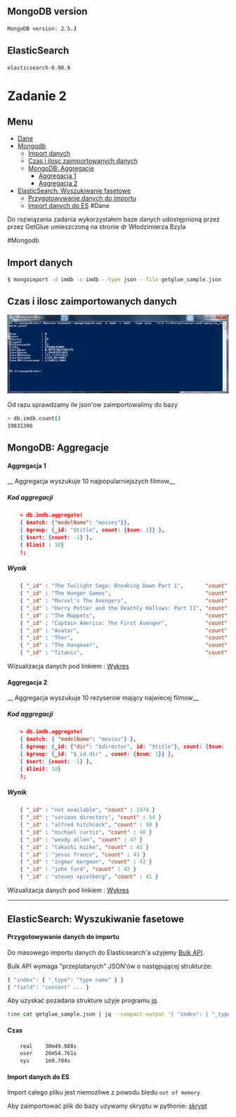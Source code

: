## MongoDB version

```bash
MongoDB version: 2.5.3
```

## ElasticSearch

```bash
elasticsearch-0.90.9
```

# Zadanie 2

## Menu

- [Dane](#dane)
- [Mongodb](#mongodb)
    - [Import danych](#import-danych)
    - [Czas i ilosc zaimportowanych danych](#czas-i-ilosc-zaimportowanych-danych)
    - [MongoDB: Aggregacje](#mongodb-aggregacje)
        - [Aggregacja 1](#aggregacja-1)
		- [Aggregacja 2](#aggregacja-2)
- [ElasticSearch: Wyszukiwanie fasetowe](#elasticsearch-wyszukiwanie-fasetowe)
	- [Przygotowywanie danych do importu](#przygotowywanie-danych-do-importu)
	- [Import danych do ES](#import-danych-do-es)
#Dane

Do rozwiązania zadania wykorzystałem baze danych udostępnioną przez przez GetGlue umieszczoną na stronie dr Włodzimierza Bzyla

#Mongodb

## Import danych
    
```bash
$ mongoimport -d imdb -c imdb --type json --file getglue_sample.json
```
    
## Czas i ilosc zaimportowanych danych
    
![Czas importu do bazy](../../images/rtomczak/zad2_import_mongo.png "Czas importu do bazy")
    
Od razu sprawdzamy ile json'ow zaimportowalimy do bazy 
    
```bash
> db.imdb.count()
19831300
```

## MongoDB: Aggregacje

#### Aggregacja 1

__ Aggregacja wyszukuje 10 najpopularniejszych filmow__

##### Kod aggregacji

```json
	> db.imdb.aggregate(
	{ $match: {"modelName": "movies"}}, 
	{ $group: {_id: "$title", count: {$sum: 1}} },
	{ $sort: {count: -1} },
	{ $limit : 10}
	);
```

##### Wynik
```json
	{ "_id" : "The Twilight Saga: Breaking Dawn Part 1",       "count" : 87521 },
    { "_id" : "The Hunger Games",                              "count" : 79340 },
    { "_id" : "Marvel's The Avengers",                         "count" : 64356 },
    { "_id" : "Harry Potter and the Deathly Hallows: Part II", "count" : 33680 },
    { "_id" : "The Muppets",                                   "count" : 29002 },
    { "_id" : "Captain America: The First Avenger",            "count" : 28406 },
    { "_id" : "Avatar",                                        "count" : 23238 },
    { "_id" : "Thor",                                          "count" : 23207 },
    { "_id" : "The Hangover",                                  "count" : 22709 },
    { "_id" : "Titanic",                                       "count" : 20791 }
```

Wizualizacja danych pod linkiem : [Wykres](http://roberttomczak.github.io/charts/chart1.html)

#### Aggregacja 2

__ Aggregacja wyszukuje 10 rezyserow mający najwiecej filmow__

##### Kod aggregacji

```json
	> db.imdb.aggregate( 
	{ $match: { "modelName": "movies"} },
	{ $group: {_id: {"dir": "$director", id: "$title"}, count: {$sum: 1}} },
	{ $group: {_id: "$_id.dir" , count: {$sum: 1}} },
	{ $sort: {count: -1} },
	{ $limit: 10} 
	);
```

##### Wynik
```json
	{ "_id" : "not available", "count" : 1474 }
	{ "_id" : "various directors", "count" : 54 }
	{ "_id" : "alfred hitchcock", "count" : 50 }
	{ "_id" : "michael curtiz", "count" : 48 }
	{ "_id" : "woody allen", "count" : 47 }
	{ "_id" : "takashi miike", "count" : 43 }
	{ "_id" : "jesus franco", "count" : 43 }
	{ "_id" : "ingmar bergman", "count" : 42 }
	{ "_id" : "john ford", "count" : 42 }
	{ "_id" : "steven spielberg", "count" : 41 }
```

Wizualizacja danych pod linkiem : [Wykres](http://roberttomczak.github.io/charts/chart2.html)

***

## ElasticSearch: Wyszukiwanie fasetowe

#### Przygotowywanie danych do importu
	
Do masowego importu danych do Elasticsearch'a użyjemy [Bulk API](http://www.elasticsearch.org/guide/en/elasticsearch/reference/current/docs-bulk.html).  

Bulk API wymaga "przeplatanych" JSON'ów o następującej strukturze:

```js
{ "index": { "_type": "type name" } }
{ "field": "content" ... }
```
	
Aby uzyskać pozadana strukture użyje programu [jq](http://stedolan.github.io/jq/).
	
```sh	
time cat getglue_sample.json | jq --compact-output '{ "index": { "_type": "imdb" } }, .' > getglue_sample.bulk
```
	
#### Czas

```sh
	real	30m49.988s
	user	26m54.761s
	sys		1m9.704s
```

#### Import danych do ES
	
Import calego pliku jest niemozliwe z powodu bledu `out of memory`

Aby zaimportować plik do bazy uzywamy skryptu w pythonie: [skrypt](../../scripts/rtomczak/importglue.py)